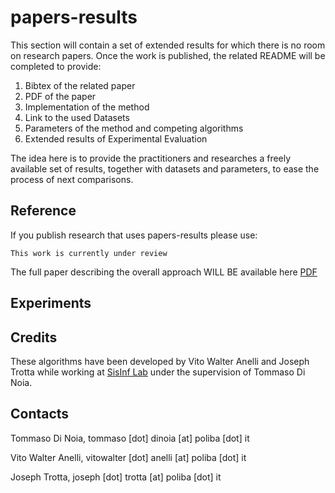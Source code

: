 # papers-results

This section will contain a set of extended results for which there is no room on research papers. Once the work is published, the related README will be completed to provide:
1. Bibtex of the related paper
2. PDF of the paper
3. Implementation of the method
4. Link to the used Datasets 
5. Parameters of the method and competing algorithms
6. Extended results of Experimental Evaluation

The idea here is to provide the practitioners and researches a freely available set of results, together with datasets and parameters, to ease the process of next comparisons.

## Reference
If you publish research that uses papers-results please use:
~~~
This work is currently under review
~~~
The full paper describing the overall approach WILL BE available here [PDF](link)

## Experiments


## Credits
These algorithms have been developed by Vito Walter Anelli and Joseph Trotta while working at [SisInf Lab](http://sisinflab.poliba.it) under the supervision of Tommaso Di Noia.  

## Contacts

   Tommaso Di Noia, tommaso [dot] dinoia [at] poliba [dot] it  
   
   Vito Walter Anelli, vitowalter [dot] anelli [at] poliba [dot] it 
   
   Joseph Trotta, joseph [dot] trotta [at] poliba [dot] it 
